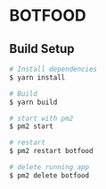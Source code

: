 # BOTFOOD

## Build Setup

```bash
# Install dependencies
$ yarn install

# Build
$ yarn build

# start with pm2
$ pm2 start

# restart
$ pm2 restart botfood

# delete running app
$ pm2 delete botfood
```
